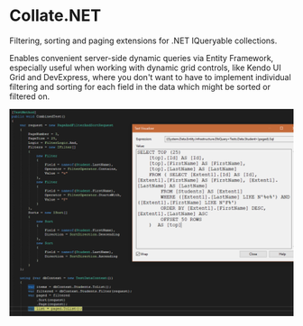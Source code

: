 # Collate.NET

Filtering, sorting and paging extensions for .NET IQueryable collections. 

Enables convenient server-side dynamic queries via Entity Framework, especially useful when working with dynamic grid controls, like Kendo UI Grid and DevExpress,
where you don't want to have to implement individual filtering and sorting for each field in the data which might be sorted or filtered on.

![Entity Framework](https://raw.githubusercontent.com/bradwestness/collate-dot-net/master/assets/entity-framework.PNG)
